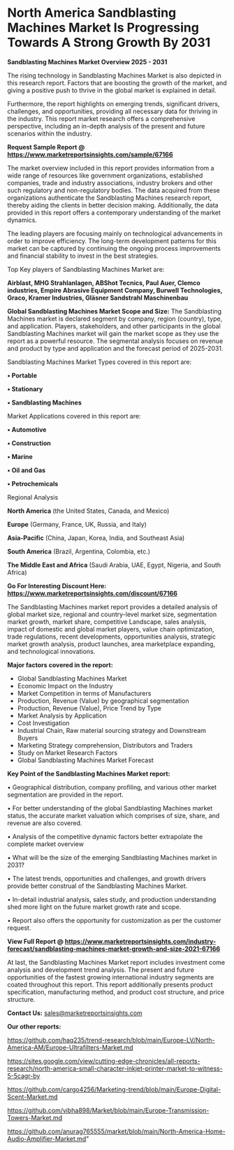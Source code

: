 # North America Sandblasting Machines Market Is Progressing Towards A Strong Growth By 2031

<Strong> Sandblasting Machines Market Overview 2025 - 2031</strong>

The rising technology in Sandblasting Machines Market is also depicted in this research report. Factors that are boosting the growth of the market, and giving a positive push to thrive in the global market is explained in detail.

Furthermore, the report highlights on emerging trends, significant drivers, challenges, and opportunities, providing all necessary data for thriving in the industry. This report market research offers a comprehensive perspective, including an in-depth analysis of the present and future scenarios within the industry.

<strong>Request Sample Report @ <a href=https://www.marketreportsinsights.com/sample/67166>https://www.marketreportsinsights.com/sample/67166</a></strong>

The market overview included in this report provides information from a wide range of resources like government organizations, established companies, trade and industry associations, industry brokers and other such regulatory and non-regulatory bodies. The data acquired from these organizations authenticate the Sandblasting Machines research report, thereby aiding the clients in better decision making. Additionally, the data provided in this report offers a contemporary understanding of the market dynamics.

The leading players are focusing mainly on technological advancements in order to improve efficiency. The long-term development patterns for this market can be captured by continuing the ongoing process improvements and financial stability to invest in the best strategies.

Top Key players of Sandblasting Machines Market are:

<strong>Airblast, MHG Strahlanlagen, ABShot Tecnics, Paul Auer, Clemco industries, Empire Abrasive Equipment Company, Burwell Technologies, Graco, Kramer Industries, Gläsner Sandstrahl Maschinenbau</strong>

<strong><b>Global Sandblasting Machines Market Scope and Size:</b></strong>
The Sandblasting Machines market is declared segment by company, region (country), type, and application. Players, stakeholders, and other participants in the global Sandblasting Machines market will gain the market scope as they use the report as a powerful resource. The segmental analysis focuses on revenue and product by type and application and the forecast period of 2025-2031.

Sandblasting Machines Market Types covered in this report are:

<strong>• Portable

• Stationary

• Sandblasting Machines</strong>

Market Applications covered in this report are:

<strong>• Automotive

• Construction

• Marine

• Oil and Gas

• Petrochemicals</strong> 

Regional Analysis

<strong>North America</strong> (the United States, Canada, and Mexico)

<strong>Europe</strong> (Germany, France, UK, Russia, and Italy)

<strong>Asia-Pacific</strong> (China, Japan, Korea, India, and Southeast Asia)

<strong>South America</strong> (Brazil, Argentina, Colombia, etc.)

<strong>The Middle East and Africa</strong> (Saudi Arabia, UAE, Egypt, Nigeria, and South Africa)

<strong>Go For Interesting Discount Here: <a href=https://www.marketreportsinsights.com/discount/67166>https://www.marketreportsinsights.com/discount/67166</a></strong>

The Sandblasting Machines market report provides a detailed analysis of global market size, regional and country-level market size, segmentation market growth, market share, competitive Landscape, sales analysis, impact of domestic and global market players, value chain optimization, trade regulations, recent developments, opportunities analysis, strategic market growth analysis, product launches, area marketplace expanding, and technological innovations.

<strong><b>Major factors covered in the report:</b></strong>
<ul>
  <li>Global Sandblasting Machines Market </li>
  <li>Economic Impact on the Industry</li>
  <li>Market Competition in terms of Manufacturers</li>
  <li>Production, Revenue (Value) by geographical segmentation</li>
  <li>Production, Revenue (Value), Price Trend by Type</li>
  <li>Market Analysis by Application</li>
  <li>Cost Investigation</li>
  <li>Industrial Chain, Raw material sourcing strategy and Downstream Buyers</li>
  <li>Marketing Strategy comprehension, Distributors and Traders</li>
  <li>Study on Market Research Factors</li>
  <li>Global Sandblasting Machines Market Forecast</li>
</ul>

<strong><b>Key Point of the Sandblasting Machines Market report:</b></strong>

• Geographical distribution, company profiling, and various other market segmentation are provided in the report.

• For better understanding of the global Sandblasting Machines market status, the accurate market valuation which comprises of size, share, and revenue are also covered.

• Analysis of the competitive dynamic factors better extrapolate the complete market overview

• What will be the size of the emerging Sandblasting Machines market in 2031?

• The latest trends, opportunities and challenges, and growth drivers provide better construal of the Sandblasting Machines Market.

• In-detail industrial analysis, sales study, and production understanding shed more light on the future market growth rate and scope.

• Report also offers the opportunity for customization as per the customer request.

<strong><b>View Full Report @ <a href=https://www.marketreportsinsights.com/industry-forecast/sandblasting-machines-market-growth-and-size-2021-67166>https://www.marketreportsinsights.com/industry-forecast/sandblasting-machines-market-growth-and-size-2021-67166</a></b></strong>


At last, the Sandblasting Machines Market report includes investment come analysis and development trend analysis. The present and future opportunities of the fastest growing international industry segments are coated throughout this report. This report additionally presents product specification, manufacturing method, and product cost structure, and price structure.

<strong>Contact Us:</strong>
sales@marketreportsinsights.com

<strong>Our other reports:</strong>

<a href=https://github.com/haq235/trend-research/blob/main/Europe-LV/North-America-AM/Europe-Ultrafilters-Market.md>https://github.com/haq235/trend-research/blob/main/Europe-LV/North-America-AM/Europe-Ultrafilters-Market.md</a>

<a href=https://sites.google.com/view/cutting-edge-chronicles/all-reports-research/north-america-small-character-inkjet-printer-market-to-witness-5-5cagr-by>https://sites.google.com/view/cutting-edge-chronicles/all-reports-research/north-america-small-character-inkjet-printer-market-to-witness-5-5cagr-by</a>

<a href=https://github.com/cargo4256/Marketing-trend/blob/main/Europe-Digital-Scent-Market.md>https://github.com/cargo4256/Marketing-trend/blob/main/Europe-Digital-Scent-Market.md</a>

<a href=https://github.com/vibha898/Market/blob/main/Europe-Transmission-Towers-Market.md>https://github.com/vibha898/Market/blob/main/Europe-Transmission-Towers-Market.md</a>

<a href=https://github.com/anurag765555/market/blob/main/North-America-Home-Audio-Amplifier-Market.md>https://github.com/anurag765555/market/blob/main/North-America-Home-Audio-Amplifier-Market.md</a>"
